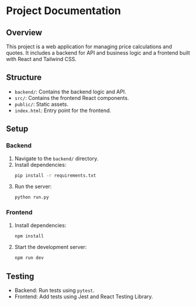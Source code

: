 # Project Documentation

## Overview
This project is a web application for managing price calculations and quotes. It includes a backend for API and business logic and a frontend built with React and Tailwind CSS.

## Structure
- `backend/`: Contains the backend logic and API.
- `src/`: Contains the frontend React components.
- `public/`: Static assets.
- `index.html`: Entry point for the frontend.

## Setup
### Backend
1. Navigate to the `backend/` directory.
2. Install dependencies:
   ```bash
   pip install -r requirements.txt
   ```
3. Run the server:
   ```bash
   python run.py
   ```

### Frontend
1. Install dependencies:
   ```bash
   npm install
   ```
2. Start the development server:
   ```bash
   npm run dev
   ```

## Testing
- Backend: Run tests using `pytest`.
- Frontend: Add tests using Jest and React Testing Library.
